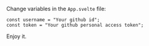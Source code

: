 Change variables in the `App.svelte` file:

```
const username = "Your github id";
const token = "Your github personal access token";
```

Enjoy it.
